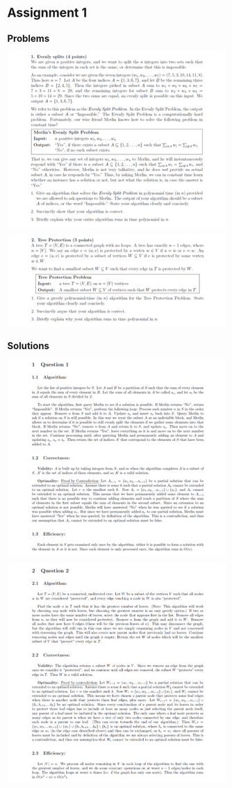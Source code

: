 # Assignment 1

## Problems

![cap](https://github.com/jasminecronin/algorithm-design-analysis/blob/master/Assignment%201/cap1.png)

![cap](https://github.com/jasminecronin/algorithm-design-analysis/blob/master/Assignment%201/cap2.png)

## Solutions

![cap](https://github.com/jasminecronin/algorithm-design-analysis/blob/master/Assignment%201/sol1.png)

![cap](https://github.com/jasminecronin/algorithm-design-analysis/blob/master/Assignment%201/sol2.png)
